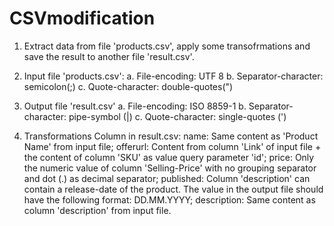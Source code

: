 # CSVmodification

1. Extract data from file 'products.csv', apply some transofrmations and save the result to another file 'result.csv'.

2. Input file 'products.csv':
  a. File-encoding: UTF 8
  b. Separator-character: semicolon(;)
  c. Quote-character: double-quotes(")
  
3. Output file 'result.csv'
  a. File-encoding: ISO 8859-1
  b. Separator-character: pipe-symbol (|)
  c. Quote-character: single-quotes (')
  
4. Transformations
  Column in result.csv:
  name:                  Same content as 'Product Name' from input file;
  offerurl:              Content from column 'Link' of input file + the content of column 'SKU' as value query parameter 'id';
  price:                 Only the numeric value of column 'Selling-Price' with no grouping separator and dot (.) as decimal separator;
  published:             Column 'description' can contain a release-date of the product. The value in the output file should have the following format: DD.MM.YYYY;
  description:           Same content as column 'description' from input file.
